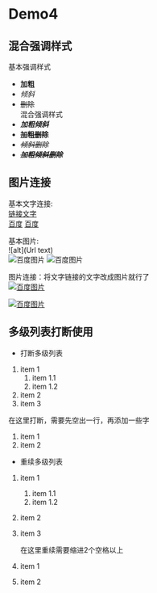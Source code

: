 # Demo4
## 混合强调样式

基本强调样式
- **加粗**
- *倾斜*
- ~~删除~~  
混合强调样式
- ***加粗倾斜***
- **~~加粗删除~~**
- *~~倾斜删除~~*
- ***~~加粗倾斜删除~~***

## 图片连接

基本文字连接:  
    [链接文字](Url)  
[百度](https://www.baidu.com)
[百度][baidu]

基本图片:  
    ![alt](Url text)  
![百度图片](https://www.baidu.com/img/bd_logo1.png  "百度网站")
![百度图片][baiduImg]

图片连接：将文字链接的文字改成图片就行了  
[![百度图片](https://www.baidu.com/img/bd_logo1.png  "百度网站")](https://www.baidu.com)

[![百度图片][baiduImg]][baidu]

[baidu]: https://www.baidu.com
[baiduImg]: https://www.baidu.com/img/bd_logo1.png "百度网站"

## 多级列表打断使用
- 打断多级列表
1. item 1  
    1. item 1.1  
    2. item 1.2  
2. item 2  
3. item 3  

在这里打断，需要先空出一行，再添加一些字
1. item 1  
2. item 2

- 重续多级列表
1. item 1  
    1. item 1.1  
    2. item 1.2  
2. item 2  
3. item 3  

    在这里重续需要缩进2个空格以上
1. item 1  
2. item 2





